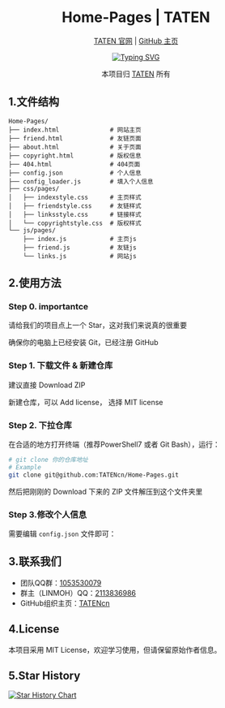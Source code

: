 <div id="title" align=center>

# Home-Pages | TATEN


[TATEN 官网](https://taten.xyz) | [GitHub 主页](https://github.com/tatencn)

[![Typing SVG](https://readme-typing-svg.demolab.com?font=Fira+Code&size=14&pause=1000&width=435&lines=Technology+Algorithms+Thread+Engineering+Network)](https://git.io/typing-svg)

本项目归 [TATEN](https://github.com/TATENcn) 所有

</div>


## 1.文件结构

```
Home-Pages/
├── index.html              # 网站主页
├── friend.html             # 友链页面
├── about.html              # 关于页面
├── copyright.html          # 版权信息
├── 404.html                # 404页面
├── config.json             # 个人信息
├── config_loader.js        # 填入个人信息
├── css/pages/
│   ├── indexstyle.css      # 主页样式
│   ├── friendstyle.css     # 友链样式
│   ├── linksstyle.css      # 链接样式
│   └── copyrightstyle.css  # 版权样式
└── js/pages/
    ├── index.js            # 主页js
    ├── friend.js           # 友链js
    └── links.js            # 网站js
```

## 2.使用方法

### Step 0. importantce

请给我们的项目点上一个 Star，这对我们来说真的很重要

确保你的电脑上已经安装 Git，已经注册 GitHub

### Step 1. 下载文件 & 新建仓库

建议直接 Download ZIP

新建仓库，可以 Add license， 选择 MIT license

### Step 2. 下拉仓库

在合适的地方打开终端（推荐PowerShell7 或者 Git Bash），运行：

```bash
# git clone 你的仓库地址
# Example
git clone git@github.com:TATENcn/Home-Pages.git
```

然后把刚刚的 Download 下来的 ZIP 文件解压到这个文件夹里

### Step 3.修改个人信息

需要编辑 `config.json` 文件即可：



## 3.联系我们

- 团队QQ群：[1053530079](https://qm.qq.com/q/avrIV2uiwo)  
- 群主（LINMOH）QQ：[2113836986](https://qm.qq.com/q/NeWTRiJRaG)
- GitHub组织主页：[TATENcn](https://github.com/TATENcn)



## 4.License

本项目采用 MIT License，欢迎学习使用，但请保留原始作者信息。

## 5.Star History

[![Star History Chart](https://api.star-history.com/svg?repos=TATENcn/Home-Pages&type=Date)](https://star-history.com/#dmego/home.github.io&Date)